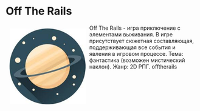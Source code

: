 # **Off The Rails**
<img src="/project ideas/logo.jpg" align="left" width="200" hspace="10" vspace="10">
Off The Rails - игра приключение с элементами выживания. В игре присутствует сюжетная составляющая, поддерживающая все события и явления в игровом процессе. Тема: фантастика (возможен мистический наклон). Жанр: 2D РПГ.
offtherails